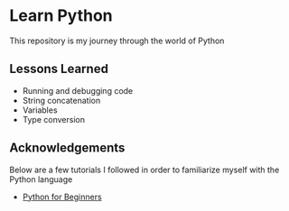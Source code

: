 
# Learn Python

This repository is my journey through the world of Python

## Lessons Learned

- Running and debugging code
- String concatenation
- Variables
- Type conversion

## Acknowledgements

Below are a few tutorials I followed in order to familiarize myself with the Python language

 - [Python for Beginners](https://www.youtube.com/watch?v=kqtD5dpn9C8)
